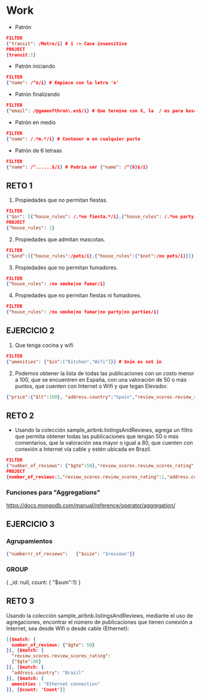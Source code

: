 # Work

- Patrón 
```json
FILTER
{"transit": /Metro/i} # i -> Case insensitive
PROJECT
{transit:1}
```

- Patrón iniciando
```json
FILTER
{"name": /^n/i} # Empiece con la letra 'n'
```

- Patrón finalizando
```json
FILTER
{"email": /@gameofthron\.es$/i} # Que termine con X, la  / es para buscar un símbolo que puede ser reservado.
```

- Patrón en medio
 ```json
FILTER
{"name": /.*m.*/i} # Contener m en cualquier parte
```

- Patrón de 6 letraas
```json
FILTER
{"name": /^......$/i} # Podría ser {"name": /^{6}$/i}
```

## RETO 1

1. Propiedades que no permitan fiestas.
```json
FILTER
{"$or": [{"house_rules": /.*no fiesta.*/i},{"house_rules": /.*no party.*/i},{"house_rules": /.*no parties.*/i}]} # -> {"house_rules": /.*no smoke.*|.*no fumar.*/i}
PROJECT
{"house_rules": 1}
```

2. Propiedades que admitan mascotas.
```json
FILTER
{"$and":[{"house_rules":/pets/i},{"house_rules":{"$not":/no pets/i}}]}  # Que diga pet y que no diga "no pet"
```

3. Propiedades que no permitan fumadores.
```json
FILTER
{"house_rules": /no smoke|no fumar/i}
```

4. Propiedades que no permitan fiestas ni fumadores.
```json
FILTER
{"house_rules": /no smoke|no fumar|no party|no parties/i}
```

## EJERCICIO 2

1. Que tenga cocina y wifi
```json
FILTER
{"amenities": {"$in":["Kitchen","Wifi"]}} # $nin es not in
```

2. Podemos obtener la lista de todas las publicaciones con un costo menor a 100, que se encuentren en España, con una valoración de 50 o más puntos, 
que cuenten con Internet o Wifi y que tegan Elevador.

```json
{"price":{"$lt":100}, "address.country":"Spain","review_scores.review_scores_rating" : {"$gt":50 }, "$and" : [{"amenities" :{ "$in" : ["Wifi", "Internet"]}},{"amenities" :{ "$in" : ["Elevator"]}}]}
```

## RETO 2

- Usando la colección sample_airbnb.listingsAndReviews, agrega un filtro que permita obtener todas las publicaciones que tengan 50 o más comentarios, 
que la valoración sea mayor o igual a 80, que cuenten con conexión a Internet vía cable y estén ubicada en Brazil.

```json
FILTER
{"number_of_reviews": {"$gte":50},"review_scores.review_scores_rating":{"$gte":80}, "address.country":"Brazil", "amenities": {"$in":["Ethernet connection"]}}
PROJECT
{number_of_reviews:1,"review_scores.review_scores_rating":1,"address.country":1,amenities:1}
```

### Funciones para "Aggregations"

https://docs.mongodb.com/manual/reference/operator/aggregation/

## EJERCICIO 3

### Agrupamientos
```json
{"numberrr_of_reviews":   {"$size": "$reviews"}}
```

### GROUP

{
  _id: null,
  count: {
   "$sum":1}
}

## RETO 3

Usando la colección sample_airbnb.listingsAndReviews, mediante el uso de agregaciones, encontrar el número de publicaciones que tienen conexión a Internet, 
sea desde Wifi o desde cable (Ethernet):

```json
[{$match: {
  number_of_reviews: {"$gte": 50}
}}, {$match: {
  "review_scores.review_scores_rating":
  {"$gte":80}
}}, {$match: {
  "address.country": "Brazil"
}}, {$match: {
  amenities : "Ethernet connection"
}}, {$count: 'Count'}]
```


